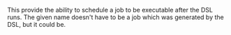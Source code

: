 This provide the ability to schedule a job to be executable after the DSL runs. The given name doesn't have to be a job
which was generated by the DSL, but it could be.
